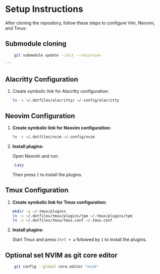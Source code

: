 # Setup Instructions

After cloning the repository, follow these steps to configure Vim, Neovim, and Tmux:

## Submodule cloning

```sh
    git submodule update --init --recursive
```

<!-- ## Vim Configuration -->
<!---->
<!-- 1. **Create symbolic links for Vim configuration files:** -->
<!---->
<!--     ```sh -->
<!--     ln -s ~/.dotfiles/vim/vimrc ~/.vimrc -->
<!--     ln -s ~/.dotfiles/vim/vim ~/.vim -->
<!--     ``` -->
<!---->
<!-- 2. **Install plugins:** -->
<!---->
<!--     Open Vim and run: -->
<!---->
<!--     ```vim -->
<!--     :PlugInstall -->
    ```

## Alacritty Configuration

1. Create symbolic link for Alacritty configuration:
    ```bash
    ln -s ~/.dotfiles/alacritty/ ~/.config/alacritty
    ```

## Neovim Configuration

1. **Create symbolic link for Neovim configuration:**

    ```sh
    ln -s ~/.dotfiles/nvim ~/.config/nvim
    ```

2. **Install plugins:**

    Open Neovim and run:

    ```lua
    :Lazy
    ```

    Then press `I` to install the plugins.

## Tmux Configuration

1. **Create symbolic link for Tmux configuration:**

    ```sh
    mkdir -p ~/.tmux/plugins
    ln -s ~/.dotfiles/tmux/plugins/tpm ~/.tmux/plugins/tpm
    ln -s ~/.dotfiles/tmux/tmux.conf ~/.tmux.conf
    ```

2. **Install plugins:**

    Start Tmux and press `Ctrl + a` followed by `I` to install the plugins.


## Optional set NVIM as git core editor

```sh
    git config --global core.editor "nvim"
```
